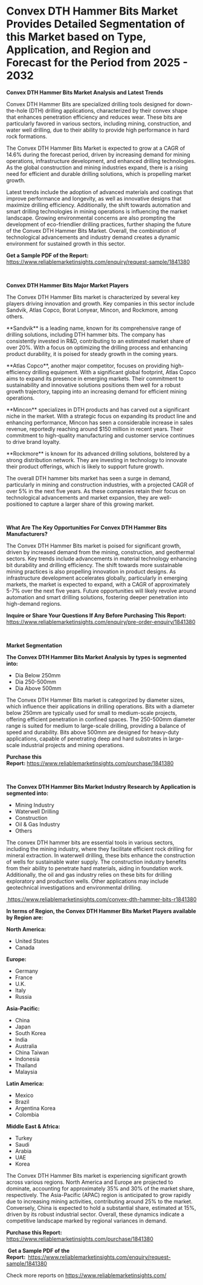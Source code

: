 <p><h1>Convex DTH Hammer Bits Market Provides Detailed Segmentation of this Market based on Type, Application, and Region and Forecast for the Period from 2025 - 2032</h1></p><p><strong>Convex DTH Hammer Bits Market Analysis and Latest Trends</strong></p>
<p><p>Convex DTH Hammer Bits are specialized drilling tools designed for down-the-hole (DTH) drilling applications, characterized by their convex shape that enhances penetration efficiency and reduces wear. These bits are particularly favored in various sectors, including mining, construction, and water well drilling, due to their ability to provide high performance in hard rock formations.</p><p>The Convex DTH Hammer Bits Market is expected to grow at a CAGR of 14.6% during the forecast period, driven by increasing demand for mining operations, infrastructure development, and enhanced drilling technologies. As the global construction and mining industries expand, there is a rising need for efficient and durable drilling solutions, which is propelling market growth.</p><p>Latest trends include the adoption of advanced materials and coatings that improve performance and longevity, as well as innovative designs that maximize drilling efficiency. Additionally, the shift towards automation and smart drilling technologies in mining operations is influencing the market landscape. Growing environmental concerns are also prompting the development of eco-friendlier drilling practices, further shaping the future of the Convex DTH Hammer Bits Market. Overall, the combination of technological advancements and industry demand creates a dynamic environment for sustained growth in this sector.</p></p>
<p><strong>Get a Sample PDF of the Report:&nbsp;</strong> <a href="https://www.reliablemarketinsights.com/enquiry/request-sample/1841380?utm_campaign=2280&utm_medium=2&utm_source=Github&utm_content=ia&utm_term=12042025&utm_id=convex-dth-hammer-bits">https://www.reliablemarketinsights.com/enquiry/request-sample/1841380</a></p>
<p>&nbsp;</p>
<p><strong>Convex DTH Hammer Bits Major Market Players</strong></p>
<p><p>The Convex DTH Hammer Bits market is characterized by several key players driving innovation and growth. Key companies in this sector include Sandvik, Atlas Copco, Borat Lonyear, Mincon, and Rockmore, among others.</p><p>**Sandvik** is a leading name, known for its comprehensive range of drilling solutions, including DTH hammer bits. The company has consistently invested in R&D, contributing to an estimated market share of over 20%. With a focus on optimizing the drilling process and enhancing product durability, it is poised for steady growth in the coming years.</p><p>**Atlas Copco**, another major competitor, focuses on providing high-efficiency drilling equipment. With a significant global footprint, Atlas Copco aims to expand its presence in emerging markets. Their commitment to sustainability and innovative solutions positions them well for a robust growth trajectory, tapping into an increasing demand for efficient mining operations.</p><p>**Mincon** specializes in DTH products and has carved out a significant niche in the market. With a strategic focus on expanding its product line and enhancing performance, Mincon has seen a considerable increase in sales revenue, reportedly reaching around $150 million in recent years. Their commitment to high-quality manufacturing and customer service continues to drive brand loyalty.</p><p>**Rockmore** is known for its advanced drilling solutions, bolstered by a strong distribution network. They are investing in technology to innovate their product offerings, which is likely to support future growth.</p><p>The overall DTH hammer bits market has seen a surge in demand, particularly in mining and construction industries, with a projected CAGR of over 5% in the next five years. As these companies retain their focus on technological advancements and market expansion, they are well-positioned to capture a larger share of this growing market.</p></p>
<p>&nbsp;</p>
<p><strong>What Are The Key Opportunities For Convex DTH Hammer Bits Manufacturers?</strong></p>
<p><p>The Convex DTH Hammer Bits market is poised for significant growth, driven by increased demand from the mining, construction, and geothermal sectors. Key trends include advancements in material technology enhancing bit durability and drilling efficiency. The shift towards more sustainable mining practices is also propelling innovation in product designs. As infrastructure development accelerates globally, particularly in emerging markets, the market is expected to expand, with a CAGR of approximately 5-7% over the next five years. Future opportunities will likely revolve around automation and smart drilling solutions, fostering deeper penetration into high-demand regions.</p></p>
<p><strong>Inquire or Share Your Questions If Any Before Purchasing This Report:</strong> <a href="https://www.reliablemarketinsights.com/enquiry/pre-order-enquiry/1841380?utm_campaign=2280&utm_medium=2&utm_source=Github&utm_content=ia&utm_term=12042025&utm_id=convex-dth-hammer-bits">https://www.reliablemarketinsights.com/enquiry/pre-order-enquiry/1841380</a></p>
<p>&nbsp;</p>
<p><strong>Market Segmentation</strong></p>
<p><strong>The Convex DTH Hammer Bits Market Analysis by types is segmented into:</strong></p>
<p><ul><li>Dia Below 250mm</li><li>Dia 250-500mm</li><li>Dia Above 500mm</li></ul></p>
<p><p>The Convex DTH Hammer Bits market is categorized by diameter sizes, which influence their applications in drilling operations. Bits with a diameter below 250mm are typically used for small to medium-scale projects, offering efficient penetration in confined spaces. The 250-500mm diameter range is suited for medium to large-scale drilling, providing a balance of speed and durability. Bits above 500mm are designed for heavy-duty applications, capable of penetrating deep and hard substrates in large-scale industrial projects and mining operations.</p></p>
<p><strong>Purchase this Report:&nbsp;</strong><a href="https://www.reliablemarketinsights.com/purchase/1841380?utm_campaign=2280&utm_medium=2&utm_source=Github&utm_content=ia&utm_term=12042025&utm_id=convex-dth-hammer-bits">https://www.reliablemarketinsights.com/purchase/1841380</a></p>
<p>&nbsp;</p>
<p><strong>The Convex DTH Hammer Bits Market Industry Research by Application is segmented into:</strong></p>
<p><ul><li>Mining Industry</li><li>Waterwell Drilling</li><li>Construction</li><li>Oil & Gas Industry</li><li>Others</li></ul></p>
<p><p>The convex DTH hammer bits are essential tools in various sectors, including the mining industry, where they facilitate efficient rock drilling for mineral extraction. In waterwell drilling, these bits enhance the construction of wells for sustainable water supply. The construction industry benefits from their ability to penetrate hard materials, aiding in foundation work. Additionally, the oil and gas industry relies on these bits for drilling exploratory and production wells. Other applications may include geotechnical investigations and environmental drilling.</p></p>
<p><a href="https://www.reliablemarketinsights.com/convex-dth-hammer-bits-r1841380?utm_campaign=2280&utm_medium=2&utm_source=Github&utm_content=ia&utm_term=12042025&utm_id=convex-dth-hammer-bits">&nbsp;https://www.reliablemarketinsights.com/convex-dth-hammer-bits-r1841380</a></p>
<p><strong>In terms of Region, the Convex DTH Hammer Bits Market Players available by Region are:</strong></p>
<p>
    <p> <strong> North America: </strong>
        <ul>
            <li>United States</li>
            <li>Canada</li>
        </ul>
        </p> 
    <p> <strong> Europe: </strong>
        <ul>
            <li>Germany</li>
            <li>France</li>
            <li>U.K.</li>
            <li>Italy</li>
            <li>Russia</li>
        </ul>
        </p> 
    <p> <strong> Asia-Pacific: </strong>
        <ul>
            <li>China</li>
            <li>Japan</li>
            <li>South Korea</li>
            <li>India</li>
            <li>Australia</li>
            <li>China Taiwan</li>
            <li>Indonesia</li>
            <li>Thailand</li>
            <li>Malaysia</li>
        </ul>
        </p> 
    <p> <strong> Latin America: </strong>
        <ul>
            <li>Mexico</li>
            <li>Brazil</li>
            <li>Argentina Korea</li>
            <li>Colombia</li>
        </ul>
        </p> 
    <p> <strong> Middle East & Africa: </strong>
        <ul>
            <li>Turkey</li>
            <li>Saudi</li>
            <li>Arabia</li>
            <li>UAE</li>
            <li>Korea</li>
        </ul>
    </p>
    </p>
<p><p>The Convex DTH Hammer Bits market is experiencing significant growth across various regions. North America and Europe are projected to dominate, accounting for approximately 35% and 30% of the market share, respectively. The Asia-Pacific (APAC) region is anticipated to grow rapidly due to increasing mining activities, contributing around 25% to the market. Conversely, China is expected to hold a substantial share, estimated at 15%, driven by its robust industrial sector. Overall, these dynamics indicate a competitive landscape marked by regional variances in demand.</p></p>
<p><strong>Purchase this Report: </strong><a href="https://www.reliablemarketinsights.com/purchase/1841380?utm_campaign=2280&utm_medium=2&utm_source=Github&utm_content=ia&utm_term=12042025&utm_id=convex-dth-hammer-bits">https://www.reliablemarketinsights.com/purchase/1841380</a></p>
<p>&nbsp;<strong>Get a Sample PDF of the Report:&nbsp;&nbsp;</strong><a href="https://www.reliablemarketinsights.com/enquiry/request-sample/1841380?utm_campaign=2280&utm_medium=2&utm_source=Github&utm_content=ia&utm_term=12042025&utm_id=convex-dth-hammer-bits">https://www.reliablemarketinsights.com/enquiry/request-sample/1841380</a></p>
<p><strong></strong></p>
<p>Check more reports on <a href="https://www.reliablemarketinsights.com/?utm_campaign=2280&utm_medium=2&utm_source=Github&utm_content=ia&utm_term=12042025&utm_id=convex-dth-hammer-bits">https://www.reliablemarketinsights.com/</a></p>